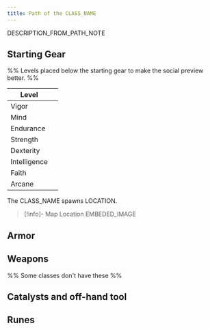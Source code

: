 ```yaml
---
title: Path of the CLASS_NAME
---
```


DESCRIPTION_FROM_PATH_NOTE

## Starting Gear

%% Levels placed below the starting gear to make the social preview better. %%

| Level |  |
| ---- | ---- |
| Vigor |  |
| Mind |  |
| Endurance |  |
| Strength |  |
| Dexterity |  |
| Intelligence |  |
| Faith |  |
| Arcane |  |

The CLASS_NAME spawns LOCATION.

> [!info]- Map Location
> EMBEDED_IMAGE

## Armor

## Weapons

%% Some classes don't have these %%
## Catalysts and off-hand tool

## Runes
